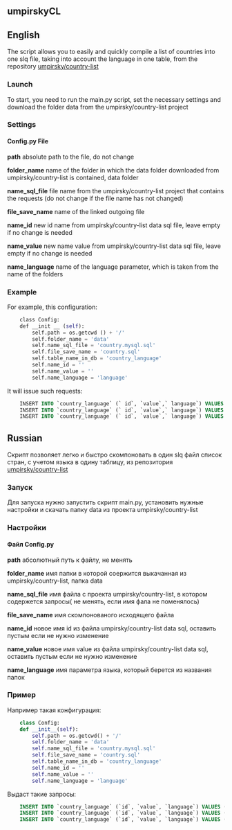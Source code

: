 ## umpirskyCL


## English

The script allows you to easily and quickly compile a list of countries into one slq file, taking into account the language in one table, from the repository [umpirsky/country-list](https://github.com/umpirsky/country-list)

### Launch
To start, you need to run the main.py script, set the necessary settings and download the folder data from the umpirsky/country-list project

### Settings

#### Config.py File

**path** absolute path to the file, do not change

**folder_name** name of the folder in which the data folder downloaded from umpirsky/country-list is contained, data folder

**name_sql_file** file name from the umpirsky/country-list project that contains the requests (do not change if the file name has not changed)

**file_save_name** name of the linked outgoing file

**name_id** new id name from umpirsky/country-list data sql file, leave empty if no change is needed

**name_value** new name value from umpirsky/country-list data sql file, leave empty if no change is needed

**name_language** name of the language parameter, which is taken from the name of the folders

### Example

For example, this configuration:
```python
    class Config:
    def __init __ (self):
        self.path = os.getcwd () + '/'
        self.folder_name = 'data'
        self.name_sql_file = 'country.mysql.sql'
        self.file_save_name = 'country.sql'
        self.table_name_in_db = 'country_language'
        self.name_id = ''
        self.name_value = ''
        self.name_language = 'language'
```
It will issue such requests:
```sql
    INSERT INTO `country_language` (` id`, `value`,` language`) VALUES ('UG', 'Uganda', 'en_GB');
    INSERT INTO `country_language` (` id`, `value`,` language`) VALUES ('UA', 'Ukraine', 'en_GB');
    INSERT INTO `country_language` (` id`, `value`,` language`) VALUES ('AE', 'United Arab Emirates', 'en_GB');
```

## Russian

Скрипт позволяет легко и быстро скомпоновать в один slq файл список стран, с учетом языка в одину таблицу, из репозитория 
[umpirsky/country-list](https://github.com/umpirsky/country-list)

### Запуск
Для запуска нужно запустить скрипт main.py, установить нужные настройки и скачать папку data из проекта umpirsky/country-list

### Настройки

#### Файл Config.py

**path** абсолютный путь к файлу, не менять

**folder_name** имя папки в которой соержится выкачанная из umpirsky/country-list, папка data

**name_sql_file** имя файла с проекта umpirsky/country-list, в котором содержется запросы( не менять, если имя фала не поменялось)

**file_save_name** имя скомпонованого исходящего файла

**name_id** новое имя id из файла umpirsky/country-list data sql, оставить пустым если не нужно изменение 

**name_value** новое имя value из файла umpirsky/country-list data sql, оставить пустым если не нужно изменение 

**name_language** имя параметра языка, который берется из названия папок

### Пример

Например такая конфигурация:
```python
    class Config:
    def __init__(self):
        self.path = os.getcwd() + '/'
        self.folder_name = 'data'
        self.name_sql_file = 'country.mysql.sql'
        self.file_save_name = 'country.sql'
        self.table_name_in_db = 'country_language'
        self.name_id = ''
        self.name_value = ''
        self.name_language = 'language'
```
Выдаст такие запросы:
```sql
    INSERT INTO `country_language` (`id`, `value`, `language`) VALUES ('UG', 'Uganda', 'en_GB');
    INSERT INTO `country_language` (`id`, `value`, `language`) VALUES ('UA', 'Ukraine', 'en_GB');
    INSERT INTO `country_language` (`id`, `value`, `language`) VALUES ('AE', 'United Arab Emirates', 'en_GB');
```
